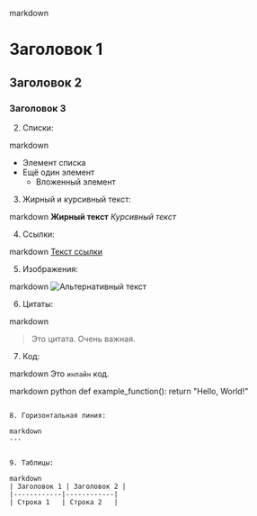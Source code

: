 markdown
# Заголовок 1
## Заголовок 2
### Заголовок 3


2. Списки:

markdown
- Элемент списка
- Ещё один элемент
  - Вложенный элемент


3. Жирный и курсивный текст:

markdown
**Жирный текст**
*Курсивный текст*


4. Ссылки:

markdown
[Текст ссылки](https://www.example.com)


5. Изображения:

markdown
![Альтернативный текст](https://www.example.com/image.jpg)


6. Цитаты:

markdown
> Это цитата. Очень важная.


7. Код:

markdown
Это `инлайн` код.


markdown
python
def example_function():
    return "Hello, World!"

```

8. Горизонтальная линия:

markdown
---


9. Таблицы:

markdown
| Заголовок 1 | Заголовок 2 |
|------------|------------|
| Строка 1   | Строка 2   |
```
